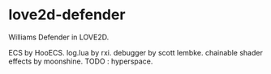 # love2d-defender
Williams Defender in LOVE2D.

ECS by HooECS. log.lua by rxi. debugger by scott lembke. chainable shader effects by moonshine.
TODO : hyperspace. 
